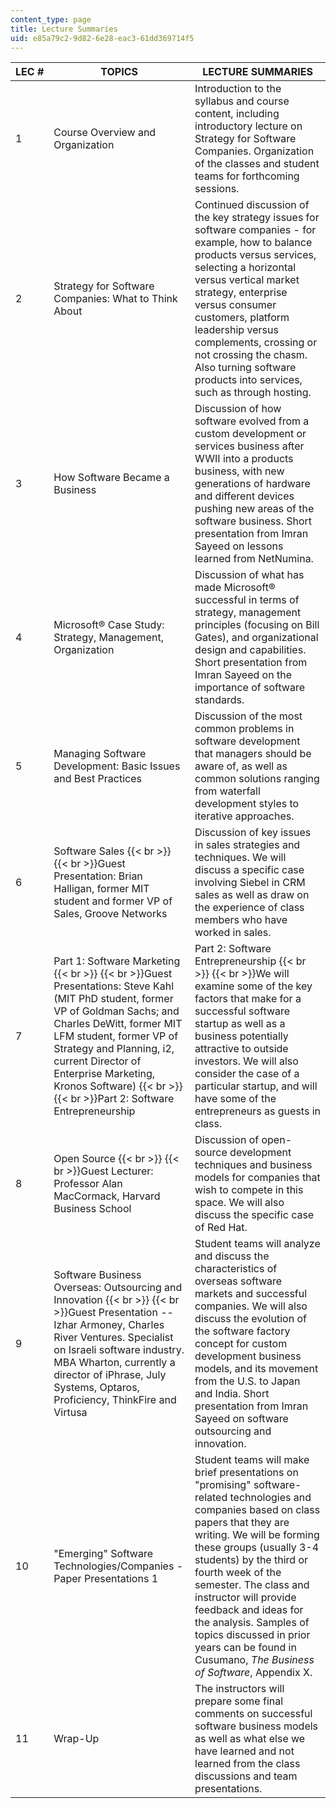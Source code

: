 ```yaml
---
content_type: page
title: Lecture Summaries
uid: e85a79c2-9d82-6e28-eac3-61dd369714f5
---
```


| LEC # | TOPICS | LECTURE SUMMARIES |
| --- | --- | --- |
| 1 | Course Overview and Organization | Introduction to the syllabus and course content, including introductory lecture on Strategy for Software Companies. Organization of the classes and student teams for forthcoming sessions. |
| 2 | Strategy for Software Companies: What to Think About | Continued discussion of the key strategy issues for software companies - for example, how to balance products versus services, selecting a horizontal versus vertical market strategy, enterprise versus consumer customers, platform leadership versus complements, crossing or not crossing the chasm. Also turning software products into services, such as through hosting. |
| 3 | How Software Became a Business | Discussion of how software evolved from a custom development or services business after WWII into a products business, with new generations of hardware and different devices pushing new areas of the software business. Short presentation from Imran Sayeed on lessons learned from NetNumina. |
| 4 | Microsoft® Case Study: Strategy, Management, Organization | Discussion of what has made Microsoft® successful in terms of strategy, management principles (focusing on Bill Gates), and organizational design and capabilities. Short presentation from Imran Sayeed on the importance of software standards. |
| 5 | Managing Software Development: Basic Issues and Best Practices | Discussion of the most common problems in software development that managers should be aware of, as well as common solutions ranging from waterfall development styles to iterative approaches. |
| 6 | Software Sales  {{< br >}}  {{< br >}}Guest Presentation: Brian Halligan, former MIT student and former VP of Sales, Groove Networks | Discussion of key issues in sales strategies and techniques. We will discuss a specific case involving Siebel in CRM sales as well as draw on the experience of class members who have worked in sales. |
| 7 | Part 1: Software Marketing  {{< br >}}  {{< br >}}Guest Presentations: Steve Kahl (MIT PhD student, former VP of Goldman Sachs; and Charles DeWitt, former MIT LFM student, former VP of Strategy and Planning, i2, current Director of Enterprise Marketing, Kronos Software)  {{< br >}}  {{< br >}}Part 2: Software Entrepreneurship | Part 2: Software Entrepreneurship  {{< br >}}  {{< br >}}We will examine some of the key factors that make for a successful software startup as well as a business potentially attractive to outside investors. We will also consider the case of a particular startup, and will have some of the entrepreneurs as guests in class. |
| 8 | Open Source  {{< br >}}  {{< br >}}Guest Lecturer: Professor Alan MacCormack, Harvard Business School | Discussion of open-source development techniques and business models for companies that wish to compete in this space. We will also discuss the specific case of Red Hat. |
| 9 | Software Business Overseas: Outsourcing and Innovation  {{< br >}}  {{< br >}}Guest Presentation -- Izhar Armoney, Charles River Ventures. Specialist on Israeli software industry. MBA Wharton, currently a director of iPhrase, July Systems, Optaros, Proficiency, ThinkFire and Virtusa | Student teams will analyze and discuss the characteristics of overseas software markets and successful companies. We will also discuss the evolution of the software factory concept for custom development business models, and its movement from the U.S. to Japan and India. Short presentation from Imran Sayeed on software outsourcing and innovation. |
| 10 | "Emerging" Software Technologies/Companies - Paper Presentations 1 | Student teams will make brief presentations on "promising" software-related technologies and companies based on class papers that they are writing. We will be forming these groups (usually 3-4 students) by the third or fourth week of the semester. The class and instructor will provide feedback and ideas for the analysis. Samples of topics discussed in prior years can be found in Cusumano, _The Business of Software_, Appendix X. |
| 11 | Wrap-Up | The instructors will prepare some final comments on successful software business models as well as what else we have learned and not learned from the class discussions and team presentations.